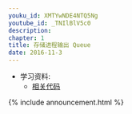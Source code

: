 ```yaml
---
youku_id: XMTYwNDE4NTQ5Ng
youtube_id: _TNIlBlV5c0
description: 
chapter: 1
title: 存储进程输出 Queue
date: 2016-11-3
---
```

* 学习资料:
  * [相关代码](https://github.com/MorvanZhou/tutorials/blob/master/multiprocessingTUT/multiprocessing3_queue.py)

{% include announcement.html %}